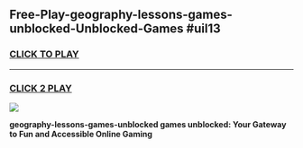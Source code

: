 
## Free-Play-geography-lessons-games-unblocked-Unblocked-Games #uil13
<h3>
<a href="https://news.freeplayer.one?title=geography-lessons-games-unblocked&ref=8M">CLICK TO PLAY</a></h3>
<hr>

<h3>
<a href="https://news.freeplayer.one?title=geography-lessons-games-unblocked&ref=8M">CLICK 2 PLAY</a>
  
</h3>

<a href="https://news.freeplayer.one?title=geography-lessons-games-unblocked&ref=8M"><img src="https://clearcache.store/games.png"></a>


**geography-lessons-games-unblocked games unblocked: Your Gateway to Fun and Accessible Online Gaming**

